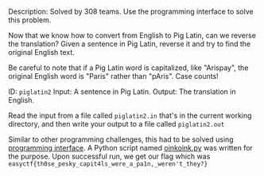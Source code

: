 Description: Solved by 308 teams.
Use the programming interface to solve this problem.

Now that we know how to convert from English to Pig Latin, can we reverse the translation? Given a sentence in Pig Latin, reverse it and try to find the original English text.

Be careful to note that if a Pig Latin word is capitalized, like "Arispay", the original English word is "Paris" rather than "pAris". Case counts!

ID: `piglatin2`
Input: A sentence in Pig Latin.
Output: The translation in English.

Read the input from a file called `piglatin2.in` that's in the current working directory, and then write your output to a file called `piglatin2.out`


Similar to other programming challenges, this had to be solved using [programming interface](https://www.easyctf.com/programming). A Python script named [oinkoink.py](./oinkoink.py) was written for the purpose.
Upon successful run, we get our flag which was `easyctf{th0se_pesky_capit4ls_were_a_pa1n,_weren't_they?}`
